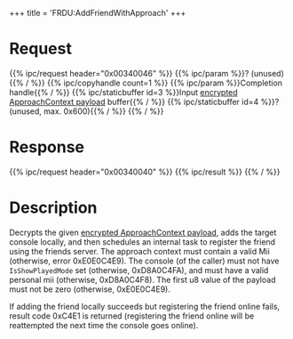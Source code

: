 +++
title = 'FRDU:AddFriendWithApproach'
+++

# Request

{{% ipc/request header="0x00340046" %}}
{{% ipc/param %}}? (unused){{% / %}}
{{% ipc/copyhandle count=1 %}}
{{% ipc/param %}}Completion handle{{% / %}}
{{% ipc/staticbuffer id=3 %}}Input [encrypted ApproachContext payload](Friend_Services#encrypted_approachcontext_payload "wikilink") buffer{{% / %}}
{{% ipc/staticbuffer id=4 %}}? (unused, max. 0x600){{% / %}}
{{% / %}}

# Response

{{% ipc/request header="0x00340040" %}}
{{% ipc/result %}}
{{% / %}}

# Description

Decrypts the given [encrypted ApproachContext payload](Friend_Services#encrypted_approachcontext_payload "wikilink"), adds the target console locally, and then schedules an internal task to register the friend using the friends server. The approach context must contain a valid Mii (otherwise, error 0xE0E0C4E9). The console (of the caller) must not have `IsShowPlayedMode` set (otherwise, 0xD8A0C4FA), and must have a valid personal mii (otherwise, 0xD8A0C4F8). The first u8 value of the payload must not be zero (otherwise, 0xE0E0C4E9).

If adding the friend locally succeeds but registering the friend online fails, result code 0xC4E1 is returned (registering the friend online will be reattempted the next time the console goes online).
